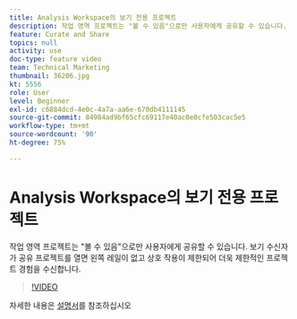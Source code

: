 ```yaml
---
title: Analysis Workspace의 보기 전용 프로젝트
description: 작업 영역 프로젝트는 "볼 수 있음"으로만 사용자에게 공유할 수 있습니다. 보기 수신자가 공유 프로젝트를 열면 왼쪽 레일이 없고 상호 작용이 제한되어 더욱 제한적인 프로젝트 경험을 수신합니다.
feature: Curate and Share
topics: null
activity: use
doc-type: feature video
team: Technical Marketing
thumbnail: 36206.jpg
kt: 5556
role: User
level: Beginner
exl-id: c6884dcd-4e0c-4a7a-aa6e-670db4111145
source-git-commit: 84984ad9bf65cfc69117e40ac0e0cfe503cac5e5
workflow-type: tm+mt
source-wordcount: '90'
ht-degree: 75%

---
```


# Analysis Workspace의 보기 전용 프로젝트

작업 영역 프로젝트는 &quot;볼 수 있음&quot;으로만 사용자에게 공유할 수 있습니다. 보기 수신자가 공유 프로젝트를 열면 왼쪽 레일이 없고 상호 작용이 제한되어 더욱 제한적인 프로젝트 경험을 수신합니다.

>[!VIDEO](https://video.tv.adobe.com/v/36206/?quality=12&learn=on)

자세한 내용은 [설명서](https://experienceleague.adobe.com/docs/analytics/analyze/analysis-workspace/curate-share/view-only-projects.html)를 참조하십시오
